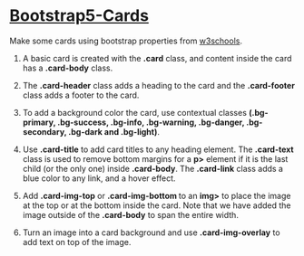 # <a href="https://www.w3schools.com/bootstrap5/bootstrap_cards.php" target="_blank">Bootstrap5-Cards</a>
Make some cards using bootstrap properties from <a href="https://www.w3schools.com/">w3schools</a>.

1) A basic card is created with the <b>.card</b> class, and content inside the card has a <b>.card-body</b> class.

2) The <b>.card-header</b> class adds a heading to the card and the <b>.card-footer</b> class adds a footer to the card.

3) To add a background color the card, use contextual classes <b>(.bg-primary, .bg-success, .bg-info, .bg-warning, .bg-danger, .bg-secondary, .bg-dark and .bg-light)</b>.

4) Use <b>.card-title</b> to add card titles to any heading element. The <b>.card-text</b> class is used to remove bottom margins for a <b>p></b> element if it is the last child 
(or the only one) inside <b>.card-body</b>. The <b>.card-link</b> class adds a blue color to any link, and a hover effect.

5) Add <b>.card-img-top</b> or <b>.card-img-bottom </b>to an <b>img></b> to place the image at the top or at the bottom inside the card. Note that we have added the
image outside of the <b>.card-body</b> to span the entire width.

6) Turn an image into a card background and use <b>.card-img-overlay</b> to add text on top of the image.
